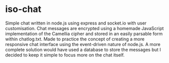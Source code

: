 # iso-chat
Simple chat written in node.js using express and socket.io with user customisation. Chat messages are encrypted using a homemade JavaScript implementation of the Camellia cipher and stored in an easily parsable form within chatlog.txt. Made to practice the concept of creating a more responsive chat interface using the event-driven nature of node.js. A more complete solution would have used a database to store the messages but I decided to keep it simple to focus more on the chat itself.
